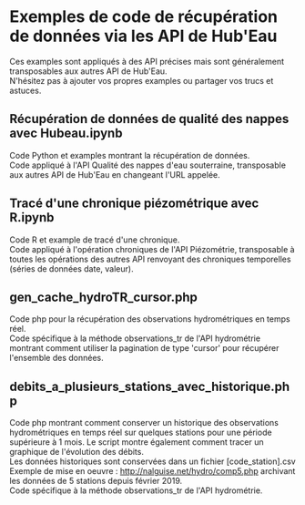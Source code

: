 # Exemples de code de récupération de données via les API de Hub'Eau

Ces examples sont appliqués à des API précises mais sont généralement transposables aux autres API de Hub'Eau.  
N'hésitez pas à ajouter vos propres examples ou partager vos trucs et astuces.  

## Récupération de données de qualité des nappes avec Hubeau.ipynb
Code Python et examples montrant la récupération de données.  
Code appliqué à l'API Qualité des nappes d'eau souterraine, transposable aux autres API de Hub'Eau en changeant l'URL appelée.  

## Tracé d'une chronique piézométrique avec R.ipynb
Code R et example de tracé d'une chronique.  
Code appliqué à l'opération chroniques de l'API Piézométrie, transposable à toutes les opérations des autres API renvoyant des chroniques temporelles (séries de données date, valeur).  

## gen_cache_hydroTR_cursor.php
Code php pour la récupération des observations hydrométriques en temps réel.  
Code spécifique à la méthode observations_tr de l'API hydrométrie montrant comment utiliser la pagination de type 'cursor' pour récupérer l'ensemble des données.  

## debits_a_plusieurs_stations_avec_historique.php
Code php montrant comment conserver un historique des observations hydrométriques en temps réel sur quelques stations pour une période supérieure à 1 mois. Le script montre également comment tracer un graphique de l'évolution des débits.  
Les données historiques sont conservées dans un fichier [code_station].csv  
Exemple de mise en oeuvre : http://nalguise.net/hydro/comp5.php  archivant les données de 5 stations depuis février 2019.  
Code spécifique à la méthode observations_tr de l'API hydrométrie.  
